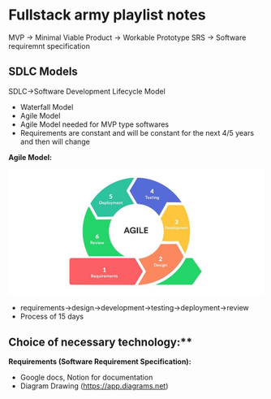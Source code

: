 # Fullstack army playlist notes

MVP -> Minimal Viable Product -> Workable Prototype
SRS -> Software requiremnt specification

## SDLC Models

SDLC->Software Development Lifecycle Model

- Waterfall Model
- Agile Model
- Agile Model needed for MVP type softwares
- Requirements are constant and will be constant for the next 4/5 years and then will change

**Agile Model:**

![agile model](assets/agile.png)

- requirements->design->development->testing->deployment->review
- Process of 15 days

## Choice of necessary technology:\*\*

**Requirements (Software Requirement Specification):**

- Google docs, Notion for documentation
- Diagram Drawing (https://app.diagrams.net)
